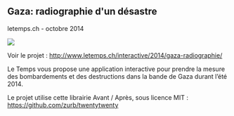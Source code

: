 ## Gaza: radiographie d'un désastre
letemps.ch - octobre 2014

![](/http://www.letemps.ch/rw/Le_Temps/Quotidien/2014/10/03/Suisse/ImagesWeb/screen--672x359.jpg)

Voir le projet : http://www.letemps.ch/interactive/2014/gaza-radiographie/

Le Temps vous propose une application interactive pour prendre la mesure des bombardements et des destructions dans la bande de Gaza durant l’été 2014.

Le projet utilise cette librairie Avant / Après, sous licence MIT :
https://github.com/zurb/twentytwenty


